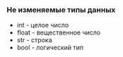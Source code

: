 ### Не изменяемые типы данных

* int - целое число
* float - вещественное число
* str - строка
* bool - логический тип